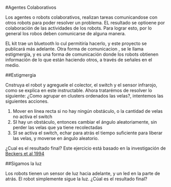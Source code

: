 #Agentes Colaborativos

Los agentes o robots colaborativos, realizan tareas  comunicandose con otros robots para poder resolver un problema.  EL resultado se optioene por colaboración de las actividades de los robots. Para lograr esto, por lo general los robos deben comunicarse de alguna manera.

EL kit trae un bluetooth lo cul permitiría hacerlo, y este proyecto se publicará más adelante. Otra forma de comunicacion , se le llama estigmergia, y es una forma de comunicación donde los robots obtienen información de lo que están haciendo otros, a través de señales en el medio.

##Estigmergia

Cnstruya el robot y agreguele el colector, el switch y el sensor infrarojo, como se explica en este instructable.  Ahora tratarémos de resolver lo siguiente:  ¿Como agrupar en clusters ordenados las velas?, intentemos las siguientes acciones.

1. Mover en línea recta si no hay ningún obstáculo, o la cantidad de velas no activa el switch
2. SI hay un obstáculo, entonces cambiar el ángulo aleatoriamente, sin perder las velas que ya tiene recolectadas
3. SI se activa el switch, echar para atrás el tiempo suficiente para liberar las velas, y moverse en ángulo aleatorio.

¿Cual es el resultado final? Este ejercicio está basado en la investigación de [Beckers et al 1994](http://www.eecs.harvard.edu/~rad/courses/cs266/papers/beckers-alife94.pdf)

##Sigamos la luz

Los robots tienen un sensor de luz hacia adelante, y un led en la parte de atrás.  El robot simplemente sigue la luz.  ¿Cúal es el resultado final?

